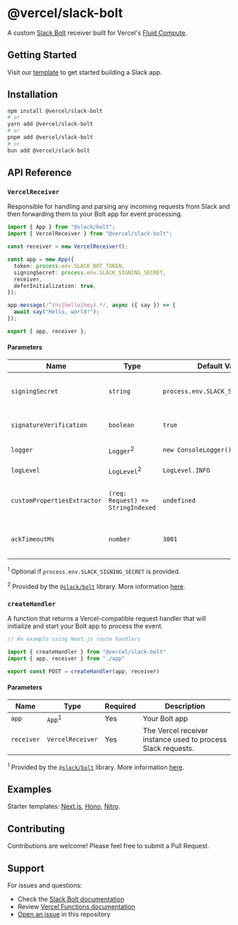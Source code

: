 # @vercel/slack-bolt

A custom [Slack Bolt](https://slack.dev/bolt-js/) receiver built for Vercel's [Fluid Compute](https://vercel.com/docs/fluid-compute).

## Getting Started

Visit our [template](https://vercel.com/templates/backend/slack-bolt-with-nitro) to get started building a Slack app.


## Installation
```bash
npm install @vercel/slack-bolt
# or
yarn add @vercel/slack-bolt
# or
pnpm add @vercel/slack-bolt
# or
bun add @vercel/slack-bolt
```

## API Reference

### `VercelReceiver`
Responsible for handling and parsing any incoming requests from Slack and then forwarding them to your Bolt app for event processing.

```typescript
import { App } from "@slack/bolt";
import { VercelReceiver } from "@vercel/slack-bolt";

const receiver = new VercelReceiver();

const app = new App({
  token: process.env.SLACK_BOT_TOKEN,
  signingSecret: process.env.SLACK_SIGNING_SECRET,
  receiver,
  deferInitialization: true,
});

app.message(/^(hi|hello|hey).*/, async ({ say }) => {
  await say("Hello, world!");
});

export { app, receiver };
```
#### Parameters

| Name | Type | Default Value | Required | Description |
| --- | --- | --- | --- | --- |
| `signingSecret` | `string` | `process.env.SLACK_SIGNING_SECRET` | No<sup>1</sup> | Signing secret for your Slack app used to verify requests. |
| `signatureVerification` | `boolean` | `true` | No | Enable or disable request signature verification. |
| `logger` | `Logger`<sup>2</sup> | `new ConsoleLogger()` | No | Logger used for diagnostics. |
| `logLevel` | `LogLevel`<sup>2</sup> | `LogLevel.INFO` | No | Minimum log level for the logger. |
| `customPropertiesExtractor` | `(req: Request) => StringIndexed` | `undefined` | No | Return value is merged into Bolt event `customProperties`<sup>2</sup>. |
| `ackTimeoutMs` | `number` | `3001` | No | Milliseconds to wait for `ack()` before returning a timeout error. |

<sup>1</sup> Optional if `process.env.SLACK_SIGNING_SECRET` is provided.

<sup>2</sup> Provided by the [`@slack/bolt`](https://www.npmjs.com/package/@slack/bolt) library. More information [here](https://docs.slack.dev/tools/bolt-js/reference#app-options).


### `createHandler`
A function that returns a Vercel-compatible request handler that will initialize and start your Bolt app to process the event.

```typescript
// An example using Next.js route handlers

import { createHandler } from "@vercel/slack-bolt"
import { app, receiver } from "./app"

export const POST = createHandler(app, receiver)
```

#### Parameters

| Name        | Type        | Required | Description                                                          |
|-------------|-------------|----------|----------------------------------------------------------------------|
| `app`       | `App`<sup>1</sup>       | Yes       | Your Bolt app                                            |
| `receiver`  | `VercelReceiver`  | Yes       | The Vercel receiver instance used to process Slack requests.   |

<sup>1</sup> Provided by the [`@slack/bolt`](https://www.npmjs.com/package/@slack/bolt) library. More information [here](https://docs.slack.dev/tools/bolt-js/reference#app-options).

## Examples
Starter templates: [Next.js](https://github.com/vercel-labs/slack-bolt/tree/examples/examples/nextjs), [Hono](https://github.com/vercel-labs/slack-bolt/tree/examples/examples/hono), [Nitro](https://github.com/vercel-labs/slack-bolt/tree/examples/examples/nitro).

## Contributing

Contributions are welcome! Please feel free to submit a Pull Request.

## Support

For issues and questions:

- Check the [Slack Bolt documentation](https://slack.dev/bolt-js/)
- Review [Vercel Functions documentation](https://vercel.com/docs/functions)
- [Open an issue](https://github.com/vercel-labs/slack-bolt/issues) in this repository
